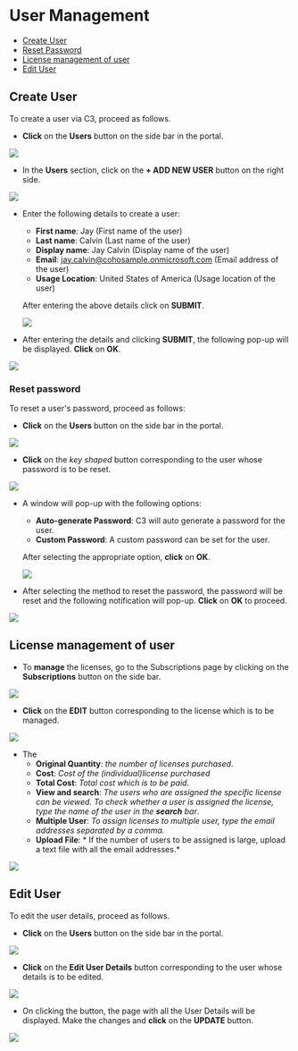 # User Management  

<!-- TOC -->
* [Create User](#create-user)  
* [Reset Password](#reset-password)  
* [License management of user](#license-management-of-user)  
* [Edit User](#edit-user)  


<!-- TOC -->


## Create User  

To create a user via C3, proceed as follows.  

* **Click** on the **Users** button on the side bar in the portal.   

<img src="/Images/C3-image-13.jpg">  

* In the **Users** section, click on the **+ ADD NEW USER** button on the right side.  

<img src="/Images/C3-image-14.jpg">  

*  Enter the following details to create a user:  
    * **First name**: Jay (First name of the user)    
    * **Last name**: Calvin (Last name of the user)    
    * **Display name**: Jay Calvin (Display name of the user)  
    * **Email**: jay.calvin@cohosample.onmicrosoft.com (Email address of the user)    
    * **Usage Location**: United States of America (Usage location of the user)    
    
    After entering the above details click on **SUBMIT**.  
    
    <img src="/Images/C3-image-15.jpg">  
 
 * After entering the details and clicking **SUBMIT**, the following pop-up will be displayed. **Click** on **OK**.  
 
 <img src="/Images/C3-image-16.jpg">  
 
 ### Reset password  
 
 To reset a user's password, proceed as follows:  
 
 * **Click** on the **Users** button on the side bar in the portal.   

<img src="/Images/C3-image-13.jpg">  

* **Click** on the *key shaped* button corresponding to the user whose password is to be reset.    

<img src="/Images/C3-image-17.jpg">  

* A window will pop-up with the following options:  
    * **Auto-generate Password**: C3 will auto generate a password for the user.  
    * **Custom Password**: A custom password can be set for the user.  
    
    After selecting the appropriate option, **click** on **OK**.  
    
    <img src="/Images/C3-image-18.jpg">  
    
 *  After selecting the method to reset the password, the password will be reset and the following notification will pop-up. **Click** on **OK** to proceed.  
 
 
 <img src="/Images/C3-image-19.jpg">  

## License management of user

* To **manage** the licenses, go to the Subscriptions page by clicking on the **Subscriptions** button on the side bar.

<img src="/Images/C3-image-8.jpg">  

* **Click** on the **EDIT** button corresponding to the license which is to be managed.   

<img src="/Images/C3-image-36.jpg">  

* The  
    * **Original Quantity**: *the number of licenses purchased*.  
    * **Cost**: *Cost of the (individual)license purchased*  
    * **Total Cost**: *Total cost which is to be paid*.  
    * **View and search**: *The users who are assigned the specific license can be viewed. To check whether a user is assigned the license, type the name of the user in the **search** bar*.  
    * **Multiple User**: *To assign licenses to multiple user, type the email addresses separated by a comma.*  
    * **Upload File**: * If the number of users to be assigned is large, upload a text file with all the email addresses.*  

<img src="/Images/C3-image-34.jpg">

 ## Edit User    

To edit the user details, proceed as follows.  

* **Click** on the **Users** button on the side bar in the portal.   

<img src="/Images/C3-image-13.jpg">  

* **Click** on the **Edit User Details** button corresponding to the user whose details is to be edited.  

<img src="/Images/C3-image-24.jpg">  

* On clicking the button, the page with all the User Details will be displayed. Make the changes and **click** on the **UPDATE** button.  
<img src="/Images/C3-image-25.jpg">  





